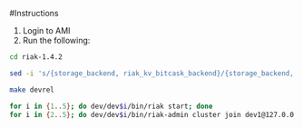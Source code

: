 #Instructions

1. Login to AMI
2. Run the following:

```bash 
cd riak-1.4.2

sed -i 's/{storage_backend, riak_kv_bitcask_backend}/{storage_backend, riak_kv_eleveldb_backend}/' rel/files/app.config

make devrel

for i in {1..5}; do dev/dev$i/bin/riak start; done
for i in {2..5}; do dev/dev$i/bin/riak-admin cluster join dev1@127.0.0.1; done
```